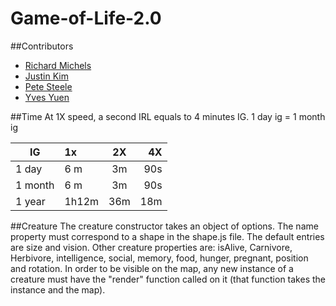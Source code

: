 # Game-of-Life-2.0

##Contributors
- [Richard Michels](https://github.com/richardalexandermichels)
- [Justin Kim](https://github.com/jkim430)
- [Pete Steele](https://github.com/celanajaya)
- [Yves Yuen](https://github.com/justYves)

##Time
At 1X speed, a second IRL equals to 4 minutes IG.
1 day ig = 1 month ig

|IG      | 1x            | 2X            | 4X    |
|--------| :------------- |:-------------:| -----:|
| 1 day  | 6 m     | 3m | 90s |
| 1 month| 6 m      | 3m     |   90s|
| 1 year| 1h12m| 36m    |    18m |


##Creature
The creature constructor takes an object of options. The name property must correspond to a shape in the shape.js file.
The default entries are size and vision. Other creature properties are: isAlive, Carnivore, Herbivore, intelligence, social, memory, food, hunger, pregnant, position and rotation. In order to be visible on the map, any new instance of a creature must have the "render" function called on it (that function takes the instance and the map).
